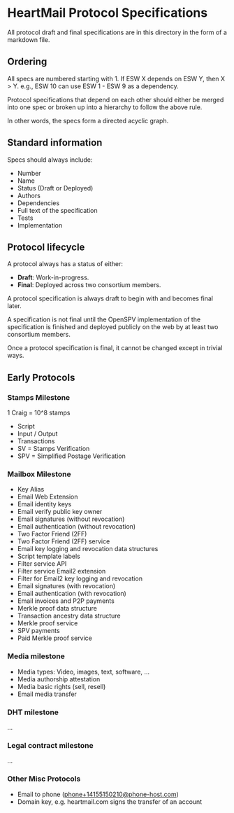 HeartMail Protocol Specifications
=================================

All protocol draft and final specifications are in this directory in the form of
a markdown file.

Ordering
--------

All specs are numbered starting with 1. If ESW X depends on ESW Y, then X > Y.
e.g., ESW 10 can use ESW 1 - ESW 9 as a dependency.

Protocol specifications that depend on each other should either be merged into
one spec or broken up into a hierarchy to follow the above rule.

In other words, the specs form a directed acyclic graph.

Standard information
--------------------

Specs should always include:
- Number
- Name
- Status (Draft or Deployed)
- Authors
- Dependencies
- Full text of the specification
- Tests
- Implementation

Protocol lifecycle
------------------

A protocol always has a status of either:

- **Draft**: Work-in-progress.
- **Final**: Deployed across two consortium members.

A protocol specification is always draft to begin with and becomes final later.

A specification is not final until the OpenSPV implementation of the
specification is finished and deployed publicly on the web by at least two
consortium members.

Once a protocol specification is final, it cannot be changed except in trivial
ways.

Early Protocols
---------------

### Stamps Milestone

1 Craig = 10^8 stamps

* Script
* Input / Output
* Transactions
* SV = Stamps Verification
* SPV = Simplified Postage Verification

### Mailbox Milestone

* Key Alias
* Email Web Extension
* Email identity keys
* Email verify public key owner
* Email signatures (without revocation)
* Email authentication (without revocation)
* Two Factor Friend (2FF)
* Two Factor Friend (2FF) service
* Email key logging and revocation data structures
* Script template labels
* Filter service API
* Filter service Email2 extension
* Filter for Email2 key logging and revocation
* Email signatures (with revocation)
* Email authentication (with revocation)
* Email invoices and P2P payments
* Merkle proof data structure
* Transaction ancestry data structure
* Merkle proof service
* SPV payments
* Paid Merkle proof service

### Media milestone

* Media types: Video, images, text, software, ...
* Media authorship attestation
* Media basic rights (sell, resell)
* Email media transfer

### DHT milestone

...

### Legal contract milestone

...

### Other Misc Protocols

* Email to phone (phone+14155150210@phone-host.com)
* Domain key, e.g. heartmail.com signs the transfer of an account